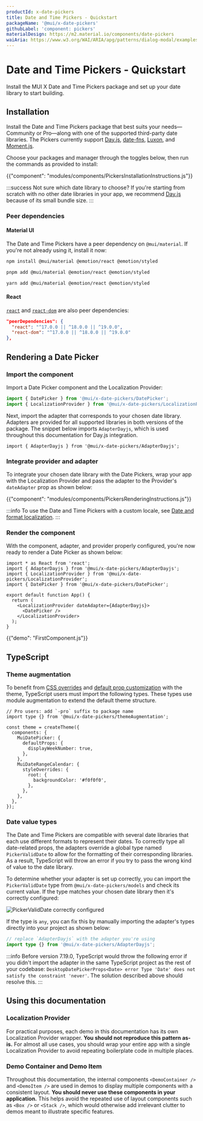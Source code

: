```yaml
---
productId: x-date-pickers
title: Date and Time Pickers - Quickstart
packageName: '@mui/x-date-pickers'
githubLabel: 'component: pickers'
materialDesign: https://m2.material.io/components/date-pickers
waiAria: https://www.w3.org/WAI/ARIA/apg/patterns/dialog-modal/examples/datepicker-dialog/
---
```


# Date and Time Pickers - Quickstart

<p class="description">Install the MUI X Date and Time Pickers package and set up your date library to start building.</p>

## Installation

Install the Date and Time Pickers package that best suits your needs—Community or Pro—along with one of the supported third-party date libraries.
The Pickers currently support [Day.js](https://day.js.org/), [date-fns](https://date-fns.org/), [Luxon](https://moment.github.io/luxon/#/), and [Moment.js](https://momentjs.com/).

Choose your packages and manager through the toggles below, then run the commands as provided to install:

{{"component": "modules/components/PickersInstallationInstructions.js"}}

:::success
Not sure which date library to choose?
If you're starting from scratch with no other date libraries in your app, we recommend [Day.js](https://day.js.org/) because of its small bundle size.
:::

### Peer dependencies

#### Material UI

The Date and Time Pickers have a peer dependency on `@mui/material`.
If you're not already using it, install it now:

<codeblock storageKey="package-manager">

```bash npm
npm install @mui/material @emotion/react @emotion/styled
```

```bash pnpm
pnpm add @mui/material @emotion/react @emotion/styled
```

```bash yarn
yarn add @mui/material @emotion/react @emotion/styled
```

</codeblock>

#### React

<!-- #react-peer-version -->

[`react`](https://www.npmjs.com/package/react) and [`react-dom`](https://www.npmjs.com/package/react-dom) are also peer dependencies:

```json
"peerDependencies": {
  "react": "^17.0.0 || ^18.0.0 || ^19.0.0",
  "react-dom": "^17.0.0 || ^18.0.0 || ^19.0.0"
},
```

## Rendering a Date Picker

### Import the component

Import a Date Picker component and the Localization Provider:

```js
import { DatePicker } from '@mui/x-date-pickers/DatePicker';
import { LocalizationProvider } from '@mui/x-date-pickers/LocalizationProvider';
```

Next, import the adapter that corresponds to your chosen date library.
Adapters are provided for all supported libraries in both versions of the package.
The snippet below imports `AdapterDayjs`, which is used throughout this documentation for Day.js integration.

```tsx
import { AdapterDayjs } from '@mui/x-date-pickers/AdapterDayjs';
```

### Integrate provider and adapter

To integrate your chosen date library with the Date Pickers, wrap your app with the Localization Provider and pass the adapter to the Provider's `dateAdapter` prop as shown below:

{{"component": "modules/components/PickersRenderingInstructions.js"}}

:::info
To use the Date and Time Pickers with a custom locale, see [Date and format localization](/x/react-date-pickers/adapters-locale/).
:::

### Render the component

With the component, adapter, and provider properly configured, you're now ready to render a Date Picker as shown below:

```tsx
import * as React from 'react';
import { AdapterDayjs } from '@mui/x-date-pickers/AdapterDayjs';
import { LocalizationProvider } from '@mui/x-date-pickers/LocalizationProvider';
import { DatePicker } from '@mui/x-date-pickers/DatePicker';

export default function App() {
  return (
    <LocalizationProvider dateAdapter={AdapterDayjs}>
      <DatePicker />
    </LocalizationProvider>
  );
}
```

{{"demo": "FirstComponent.js"}}

## TypeScript

### Theme augmentation

To benefit from [CSS overrides](/material-ui/customization/theme-components/#theme-style-overrides) and [default prop customization](/material-ui/customization/theme-components/#theme-default-props) with the theme, TypeScript users must import the following types.
These types use module augmentation to extend the default theme structure.

```tsx
// Pro users: add `-pro` suffix to package name
import type {} from '@mui/x-date-pickers/themeAugmentation';

const theme = createTheme({
  components: {
    MuiDatePicker: {
      defaultProps: {
        displayWeekNumber: true,
      },
    },
    MuiDateRangeCalendar: {
      styleOverrides: {
        root: {
          backgroundColor: '#f0f0f0',
        },
      },
    },
  },
});
```

### Date value types

The Date and Time Pickers are compatible with several date libraries that each use different formats to represent their dates.
To correctly type all date-related props, the adapters override a global type named `PickerValidDate` to allow for the formatting of their corresponding libraries.
As a result, TypeScript will throw an error if you try to pass the wrong kind of value to the date library.

To determine whether your adapter is set up correctly, you can import the `PickerValidDate` type from `@mui/x-date-pickers/models` and check its current value.
If the type matches your chosen date library then it's correctly configured:

<img src="/static/x/date-pickers/picker-valid-date-configured.png" alt="PickerValidDate correctly configured" />

If the type is `any`, you can fix this by manually importing the adapter's types directly into your project as shown below:

```ts
// replace `AdapterDayjs` with the adapter you're using
import type {} from '@mui/x-date-pickers/AdapterDayjs';
```

:::info
Before version 7.19.0, TypeScript would throw the following error if you didn't import the adapter in the same TypeScript project as the rest of your codebase: `DesktopDatePickerProps<Date> error Type 'Date' does not satisfy the constraint 'never'`.
The solution described above should resolve this.
:::

## Using this documentation

### Localization Provider

For practical purposes, each demo in this documentation has its own Localization Provider wrapper.
**You should not reproduce this pattern as-is.**
For almost all use cases, you should wrap your entire app with a single Localization Provider to avoid repeating boilerplate code in multiple places.

### Demo Container and Demo Item

Throughout this documentation, the internal components `<DemoContainer />` and `<DemoItem />` are used in demos to display multiple components with a consistent layout.
**You should never use these components in your application.**
This helps avoid the repeated use of layout components such as `<Box />` or `<Stack />`, which would otherwise add irrelevant clutter to demos meant to illustrate specific features.
